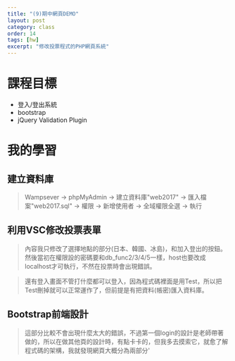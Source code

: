 ```yaml
---
title: "(9)期中網頁DEMO"
layout: post
category: class
order: 14
tags: [hw]
excerpt: "修改投票程式的PHP網頁系統"
---
```



# 課程目標
- 登入/登出系統
- bootstrap
- jQuery Validation Plugin

# 我的學習

## 建立資料庫
> Wampsever → phpMyAdmin → 建立資料庫"web2017" → 匯入檔案"web2017.sql" → 權限 → 新增使用者 → 全域權限全選 → 執行

## 利用VSC修改投票表單
> 內容我只修改了選擇地點的部分(日本、韓國、冰島)，和加入登出的按鈕。然後當初在權限設的密碼要和db_func2/3/4/5一樣，host也要改成localhost才可執行，不然在投票時會出現錯誤。

> 還有登入畫面不管打什麼都可以登入，因為程式碼裡面是用Test，所以把Test刪掉就可以正常運作了，但前提是有把資料(帳密)匯入資料庫。

## Bootstrap前端設計
> 這部分比較不會出現什麼太大的錯誤，不過第一個login的設計是老師帶著做的，所以在做其他頁的設計時，有點卡卡的，但我多去摸索它，就愈了解程式碼的架構，我就發現網頁大概分為兩部分'<style>'、'<body>'和'<head>'。'<style>'就是樣式的部分，'<body>'則是主體(肉容)的部分，'<head>'是標題的部分。
> 在'<body>'這邊加入class=xxxxx，則xxxxx在<style>的地方就可以去修改樣式，像是字體、物件大小、背景顏色等等，也都是在'<style>'裡修改。
> <例>字體改成標楷體 → font -family：DFKai-sb；
> 按鈕為原角 → border-radius：30px；
> '<body>'裡也修改了一些，讓畫面更好看。
> <例> 置中/置左/置右 → <td align='center/left/right'>
> 不同元件在同一行可置左/置右 → <style="float：left/right；">

## 成果






[1]: https://github.com/        "GitHub"
[2]: https://pages.github.com/  "GitHub Pages"
[3]: https://jekyllrb.com/      "Jekyll"
[4]: http://markdown.tw         "Markdown文件"
[5]: http://dillinger.io/       "Dillinger"








